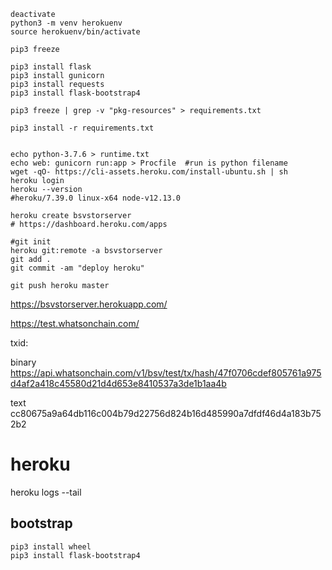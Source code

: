 
```
deactivate
python3 -m venv herokuenv
source herokuenv/bin/activate

pip3 freeze

pip3 install flask
pip3 install gunicorn
pip3 install requests
pip3 install flask-bootstrap4

pip3 freeze | grep -v "pkg-resources" > requirements.txt

pip3 install -r requirements.txt


echo python-3.7.6 > runtime.txt
echo web: gunicorn run:app > Procfile  #run is python filename
wget -qO- https://cli-assets.heroku.com/install-ubuntu.sh | sh
heroku login
heroku --version
#heroku/7.39.0 linux-x64 node-v12.13.0

heroku create bsvstorserver
# https://dashboard.heroku.com/apps

#git init
heroku git:remote -a bsvstorserver
git add .
git commit -am "deploy heroku"

git push heroku master
```

https://bsvstorserver.herokuapp.com/

https://test.whatsonchain.com/

txid:

binary
https://api.whatsonchain.com/v1/bsv/test/tx/hash/47f0706cdef805761a975d4af2a418c45580d21d4d653e8410537a3de1b1aa4b

text
cc80675a9a64db116c004b79d22756d824b16d485990a7dfdf46d4a183b752b2


# heroku

heroku logs --tail

## bootstrap

```
pip3 install wheel
pip3 install flask-bootstrap4
```
